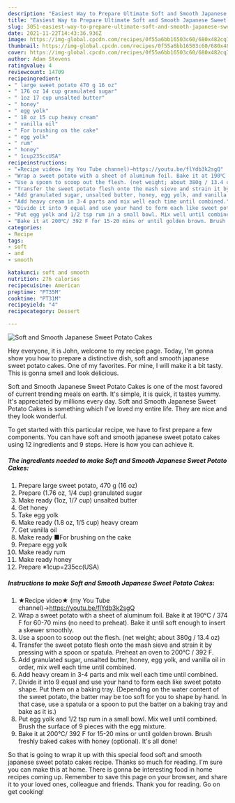 ```yaml
---
description: "Easiest Way to Prepare Ultimate Soft and Smooth Japanese Sweet Potato Cakes"
title: "Easiest Way to Prepare Ultimate Soft and Smooth Japanese Sweet Potato Cakes"
slug: 3051-easiest-way-to-prepare-ultimate-soft-and-smooth-japanese-sweet-potato-cakes
date: 2021-11-22T14:43:36.936Z
image: https://img-global.cpcdn.com/recipes/0f55a6bb16503c60/680x482cq70/soft-and-smooth-japanese-sweet-potato-cakes-recipe-main-photo.jpg
thumbnail: https://img-global.cpcdn.com/recipes/0f55a6bb16503c60/680x482cq70/soft-and-smooth-japanese-sweet-potato-cakes-recipe-main-photo.jpg
cover: https://img-global.cpcdn.com/recipes/0f55a6bb16503c60/680x482cq70/soft-and-smooth-japanese-sweet-potato-cakes-recipe-main-photo.jpg
author: Adam Stevens
ratingvalue: 4
reviewcount: 14709
recipeingredient:
- " large sweet potato 470 g 16 oz"
- " 176 oz 14 cup granulated sugar"
- " 1oz 17 cup unsalted butter"
- " honey"
- " egg yolk"
- " 18 oz 15 cup heavy cream"
- " vanilla oil"
- " For brushing on the cake"
- " egg yolk"
- " rum"
- " honey"
- " 1cup235ccUSA"
recipeinstructions:
- "★Recipe video★ (my You Tube channel)→https://youtu.be/flYdb3k2sgQ"
- "Wrap a sweet potato with a sheet of aluminum foil. Bake it at 190℃ / 374 F for 60-70 mins (no need to preheat). Bake it until soft enough to insert a skewer smoothly."
- "Use a spoon to scoop out the flesh. (net weight; about 380g / 13.4 oz)"
- "Transfer the sweet potato flesh onto the mash sieve and strain it by pressing with a spoon or spatula. Preheat an oven to 200℃ / 392 F."
- "Add granulated sugar, unsalted butter, honey, egg yolk, and vanilla oil in order, mix well each time until combined."
- "Add heavy cream in 3-4 parts and mix well each time until combined."
- "Divide it into 9 equal and use your hand to form each like sweet potato shape. Put them on a baking tray. (Depending on the water content of the sweet potato, the batter may be too soft for you to shape by hand. In that case, use a spatula or a spoon to put the batter on a baking tray and bake as it is.)"
- "Put egg yolk and 1/2 tsp rum in a small bowl. Mix well until combined. Brush the surface of 9 pieces with the egg mixture."
- "Bake it at 200℃/ 392 F for 15-20 mins or until golden brown. Brush freshly baked cakes with honey (optional). It&#39;s all done!"
categories:
- Recipe
tags:
- soft
- and
- smooth

katakunci: soft and smooth 
nutrition: 276 calories
recipecuisine: American
preptime: "PT35M"
cooktime: "PT31M"
recipeyield: "4"
recipecategory: Dessert

---
```



![Soft and Smooth Japanese Sweet Potato Cakes](https://img-global.cpcdn.com/recipes/0f55a6bb16503c60/680x482cq70/soft-and-smooth-japanese-sweet-potato-cakes-recipe-main-photo.jpg)

Hey everyone, it is John, welcome to my recipe page. Today, I'm gonna show you how to prepare a distinctive dish, soft and smooth japanese sweet potato cakes. One of my favorites. For mine, I will make it a bit tasty. This is gonna smell and look delicious.



Soft and Smooth Japanese Sweet Potato Cakes is one of the most favored of current trending meals on earth. It's simple, it is quick, it tastes yummy. It's appreciated by millions every day. Soft and Smooth Japanese Sweet Potato Cakes is something which I've loved my entire life. They are nice and they look wonderful.


To get started with this particular recipe, we have to first prepare a few components. You can have soft and smooth japanese sweet potato cakes using 12 ingredients and 9 steps. Here is how you can achieve it.

<!--inarticleads1-->

##### The ingredients needed to make Soft and Smooth Japanese Sweet Potato Cakes:

1. Prepare  large sweet potato, 470 g (16 oz)
1. Prepare  (1.76 oz, 1/4 cup) granulated sugar
1. Make ready  (1oz, 1/7 cup) unsalted butter
1. Get  honey
1. Take  egg yolk
1. Make ready  (1.8 oz, 1/5 cup) heavy cream
1. Get  vanilla oil
1. Make ready  ■For brushing on the cake
1. Prepare  egg yolk
1. Make ready  rum
1. Make ready  honey
1. Prepare  ※1cup=235cc(USA)




<!--inarticleads2-->

##### Instructions to make Soft and Smooth Japanese Sweet Potato Cakes:

1. ★Recipe video★ (my You Tube channel)→https://youtu.be/flYdb3k2sgQ
1. Wrap a sweet potato with a sheet of aluminum foil. Bake it at 190℃ / 374 F for 60-70 mins (no need to preheat). Bake it until soft enough to insert a skewer smoothly.
1. Use a spoon to scoop out the flesh. (net weight; about 380g / 13.4 oz)
1. Transfer the sweet potato flesh onto the mash sieve and strain it by pressing with a spoon or spatula. Preheat an oven to 200℃ / 392 F.
1. Add granulated sugar, unsalted butter, honey, egg yolk, and vanilla oil in order, mix well each time until combined.
1. Add heavy cream in 3-4 parts and mix well each time until combined.
1. Divide it into 9 equal and use your hand to form each like sweet potato shape. Put them on a baking tray. (Depending on the water content of the sweet potato, the batter may be too soft for you to shape by hand. In that case, use a spatula or a spoon to put the batter on a baking tray and bake as it is.)
1. Put egg yolk and 1/2 tsp rum in a small bowl. Mix well until combined. Brush the surface of 9 pieces with the egg mixture.
1. Bake it at 200℃/ 392 F for 15-20 mins or until golden brown. Brush freshly baked cakes with honey (optional). It&#39;s all done!




So that is going to wrap it up with this special food soft and smooth japanese sweet potato cakes recipe. Thanks so much for reading. I'm sure you can make this at home. There is gonna be interesting food in home recipes coming up. Remember to save this page on your browser, and share it to your loved ones, colleague and friends. Thank you for reading. Go on get cooking!

